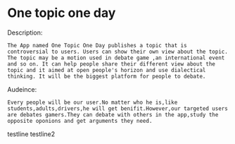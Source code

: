 # One topic one day

Description:  

    The App named One Topic One Day publishes a topic that is controversial to users. Users can show their own view about the topic. The topic may be a motion used in debate game ,an international event and so on. It can help people share their different view about the topic and it aimed at open people's horizon and use dialectical thinking. It will be the biggest platform for people to debate.

Audeince:  

    Every people will be our user.No matter who he is,like students,adults,drivers,he will get benifit.However,our targeted users are debates gamers.They can debate with others in the app,study the opposite oponions and get arguments they need.

testline
testline2
